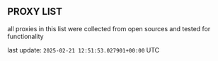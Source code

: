 ## PROXY LIST

all proxies in this list were collected from open sources and tested for functionality

last update: `2025-02-21 12:51:53.027901+00:00` UTC